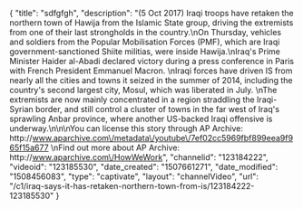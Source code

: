 {
    "title": "sdfgfgh",
    "description": "(5 Oct 2017) Iraqi troops have retaken the northern town of Hawija from the Islamic State group, driving the extremists from one of their last strongholds in the country.\nOn Thursday, vehicles and soldiers from the Popular Mobilisation Forces (PMF), which are Iraqi government-sanctioned Shiite militias, were inside Hawija.\nIraq's Prime Minister Haider al-Abadi declared victory during a press conference in Paris with French President Emmanuel Macron. \nIraqi forces have driven IS from nearly all the cities and towns it seized in the summer of 2014, including the country's second largest city, Mosul, which was liberated in July. \nThe extremists are now mainly concentrated in a region straddling the Iraqi-Syrian border, and still control a cluster of towns in the far west of Iraq's sprawling Anbar province, where another US-backed Iraqi offensive is underway.\n\n\nYou can license this story through AP Archive: http:\/\/www.aparchive.com\/metadata\/youtube\/7ef02cc5969fbf899eea9f965f15a677 \nFind out more about AP Archive: http:\/\/www.aparchive.com\/HowWeWork",
    "channelid": "123184222",
    "videoid": "123185530",
    "date_created": "1507661271",
    "date_modified": "1508456083",
    "type": "captivate",
    "layout": "channelVideo",
    "url": "\/c1\/iraq-says-it-has-retaken-northern-town-from-is\/123184222-123185530"
}